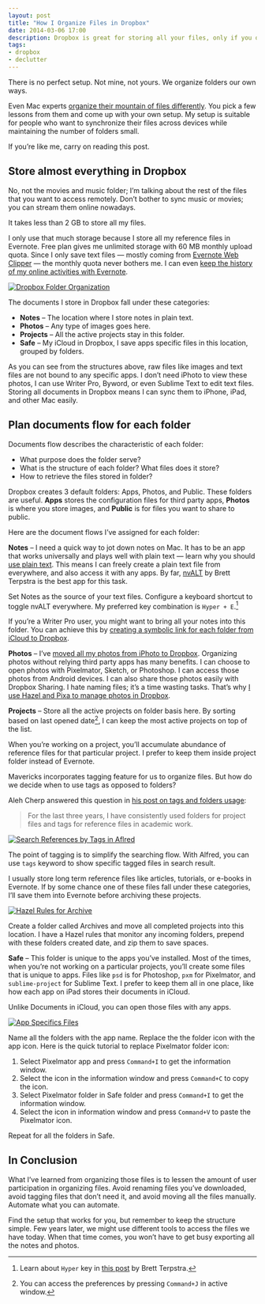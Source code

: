 ```yaml
---
layout: post
title: "How I Organize Files in Dropbox"
date: 2014-03-06 17:00
description: Dropbox is great for storing all your files, only if you organize them well.
tags:
- dropbox
- declutter
---
```


There is no perfect setup. Not mine, not yours. We organize folders our own ways.

Even Mac experts [organize their mountain of files differently](http://www.macworld.com/article/2079188/how-mac-experts-organize-their-files.html "How Mac experts organize their files - Macworld").  You pick a few lessons from them and come up with your own setup. My setup is suitable for people who want to synchronize their files across devices while maintaining the number of folders small.

If you’re like me, carry on reading this post.

## Store almost everything in Dropbox
No, not the movies and music folder; I’m talking about the rest of the files that you want to access remotely. Don’t bother to sync music or movies; you can stream them online nowadays.

It takes less than 2 GB to store all my files.

I only use that much storage because I store all my reference files in Evernote. Free plan gives me unlimited storage with 60 MB monthly upload quota. Since I only save text files — mostly coming from [Evernote Web Clipper][9983-001] — the monthly quota never bothers me. I can even [keep the history of my online activities with Evernote][9983-002].

[9983-001]: http://evernote.com/webclipper/ "Evernote Web Clipper - Evernote"
[9983-002]: http://sayzlim.net/remember-everything "Remember Everything - Sayz Lim"

[ ![Dropbox Folder Organization][img1] ](http://images.sayzlim.net/2014/03/dropbox_folder_organization.jpg "Dropbox Folder Organization")

[img1]: http://images.sayzlim.net/2014/03/dropbox_folder_organization.jpg "Dropbox Folder Organization"

The documents I store in Dropbox fall under these categories:

- **Notes** – The location where I store notes in plain text.
- **Photos** – Any type of images goes here.
- **Projects** – All the active projects stay in this folder.
- **Safe** – My iCloud in Dropbox, I save apps specific files in this location, grouped by folders.

As you can see from the structures above, raw files like images and text files are not bound to any specific apps. I don’t need iPhoto to view these photos, I can use Writer Pro, Byword, or even Sublime Text to edit text files. Storing all documents in Dropbox means I can sync them to iPhone, iPad, and other Mac easily.

## Plan documents flow for each folder
Documents flow describes the characteristic of each folder:

- What purpose does the folder serve?
- What is the structure of each folder? What files does it store?
- How to retrieve the files stored in folder?

Dropbox creates 3 default folders: Apps, Photos, and Public. These folders are useful. **Apps** stores the configuration files for third party apps, **Photos** is where you store images, and **Public** is for files you want to share to public.

Here are the document flows I’ve assigned for each folder:

**Notes** – I need a quick way to jot down notes on Mac. It has to be an app that works universally and plays well with plain text — learn why you should [use plain text](http://bettermess.com/a-plain-text-primer/ "A Plain Text Primer - A Better Mess"). This means I can freely create a plain text file from everywhere, and also access it with any apps. By far,  [nvALT](http://brettterpstra.com/projects/nvalt/ "nvALT - BrettTerpstra.com") by Brett Terpstra is the best app for this task.

Set Notes as the source of your text files. Configure a keyboard shortcut to toggle nvALT everywhere. My preferred key combination is `Hyper + E`.[^1]

If you’re a Writer Pro user, you might want to bring all your notes into this folder. You can achieve this by [creating a symbolic link for each folder from iCloud to Dropbox](http://sayzlim.net/sync-writer-pro-icloud-dropbox "Sync Writer Pro Between iCloud and Dropbox - Sayz Lim").

**Photos** – I’ve [moved all my photos from iPhoto to Dropbox][8675-001]. Organizing photos without relying third party apps has many benefits. I can choose to open photos with Pixelmator, Sketch, or Photoshop. I can access those photos from Android devices. I can also share those photos easily with Dropbox Sharing. I hate naming files; it’s a time wasting tasks. That’s why [I use Hazel and Pixa to manage photos in Dropbox][8675-002].

[8675-001]: http://sayzlim.net/move-entire-iphoto-library-to-dropbox "Move Entire iPhoto Library to Dropbox - Sayz Lim"
[8675-002]: http://sayzlim.net/manage-dropbox-photos-pixa "How I Manage Photos with Dropbox and Pixa - Sayz Lim"

**Projects** – Store all the active projects on folder basis here. By sorting based on last opened date[^2], I can keep the most active projects on top of the list.

When you’re working on a project, you’ll accumulate abundance of reference files for that particular project. I prefer to keep them inside project folder instead of Evernote.

Mavericks incorporates tagging feature for us to organize files. But how do we decide when to use tags as opposed to folders?

Aleh Cherp answered this question in [his post on tags and folders usage](http://blog.macademic.org/2014/02/09/tags-or-folders-depends-on-the-file/ "Tags or folders? Depends on the file. - Academic workflows on a Mac"):

> For the last three years, I have consistently used folders for project files and tags for reference files in academic work.

[ ![Search References by Tags in Aflred][img3] ](http://images.sayzlim.net/2014/03/dropbox_alfred_tags.jpg "Search References by Tags in Aflred")

[img3]: http://images.sayzlim.net/2014/03/dropbox_alfred_tags.jpg "Search References by Tags in Aflred"

The point of tagging is to simplify the searching flow. With Alfred, you can use `tags` keyword to show specific tagged files in search result.

I usually store long term reference files like articles, tutorials, or e-books  in Evernote. If by some chance one of these files fall under these categories, I’ll save them into Evernote before archiving these projects.

[ ![Hazel Rules for Archive][img4] ](http://images.sayzlim.net/2014/03/dropbox_hazel_rules.jpg "Hazel Rules for Archive")

[img4]: http://images.sayzlim.net/2014/03/dropbox_hazel_rules.jpg "Hazel Rules for Archive"

Create a folder called Archives and move all completed projects into this location. I have a Hazel rules that monitor any incoming folders, prepend with these folders created date, and zip them to save spaces.

**Safe** – This folder is unique to the apps you’ve installed. Most of the times, when you’re not working on a particular projects, you’ll create some files that is unique to apps. Files like `psd` is for Photoshop, `pxm` for Pixelmator, and `sublime-project` for Sublime Text. I prefer to keep them all in one place, like how each app on iPad stores their documents in iCloud.

Unlike Documents in iCloud, you can open those files with any apps.

[ ![App Specifics Files][img2] ](http://images.sayzlim.net/2014/03/dropbox_safe_folder.jpg "App Specifics Files")

[img2]: http://images.sayzlim.net/2014/03/dropbox_safe_folder.jpg "App Specifics Files"

Name all the folders with the app name. Replace the the folder icon with the app icon. Here is the quick tutorial to replace Pixelmator folder icon:

1. Select Pixelmator app and press `Command+I` to get the information window.
2. Select the icon in the information window and press `Command+C` to copy the icon.
3. Select Pixelmator folder in Safe folder and press `Command+I` to get the information window.
4. Select the icon in information window and press `Command+V` to paste the Pixelmator icon.

Repeat for all the folders in Safe.

## In Conclusion
What I’ve learned from organizing those files is to lessen the amount of user participation in organizing files. Avoid renaming files you’ve downloaded, avoid tagging files that don’t need it, and avoid moving all the files manually. Automate what you can automate.

Find the setup that works for you, but remember to keep the structure simple. Few years later, we might use different tools to access the files we have today. When that time comes, you won’t have to get busy exporting all the notes and photos.

[^1]: Learn about `Hyper` key in [this post](http://brettterpstra.com/2012/12/08/a-useful-caps-lock-key/ "A useful Caps Lock key - BrettTerpstra.com") by Brett Terpstra.

[^2]: You can access the preferences by pressing `Command+J` in active window.
